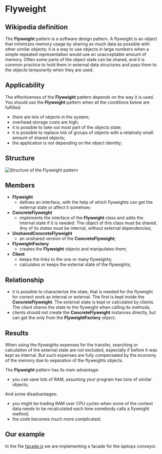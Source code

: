 # Flyweight

## Wikipedia definition

The **Flyweight** pattern is a software design pattern. A flyweight is an object that minimizes memory usage by sharing as much data as possible with other similar objects; it is a way to use objects in large numbers when a simple repeated representation would use an unacceptable amount of memory. Often some parts of the object state can be shared, and it is common practice to hold them in external data structures and pass them to the objects temporarily when they are used.

## Applicability

The effectiveness of the **Flyweight** pattern depends on the way it is used. You should use the **Flyweight** pattern when all the conditions below are fulfilled:

- there are lots of objects in the system;
- overhead storage costs are high;
- it is possible to take out most part of the objects state;
- it is possible to replace lots of groups of objects with a relatively small amount of shared objects;
- the application is not depending on the object identity;

## Structure

![Structure of the Flyweight  pattern](https://zhaoyan.website/xinzhi/design/html/pics/fly.png)

## Members

- **Flyweight**
  - defines an interface, with the help of which flyweights can get the external state or affect it somehow;
- **ConcreteFlyweight**
  - implements the interface of the **Flyweight** class and adds the internal state if it is needed. The object of this class must be shared. Any of its states must be internal, without external dependencies;
- **UnsharedConcreteFlyweight**
  - an unshared version of the **ConcreteFlyweight**;
- **FlyweightFactory**
  - creates the **Flyweight** objects and manipulates them;
- **Client**
  - keeps the links to the one or many flyweights;
  - calculates or keeps the external state of the flyweights;

## Relationship

- it is possible to characterize the state, that is needed for the flyweight for correct work as internal or external. The first is kept inside the **ConcreteFlyweight**. The external state is kept or calculated by clients. The client shares the state to the flyweight when calling its methods;
- clients should not create the **ConcreteFlyweight** instances directly, but can get the only from the **FlyweightFactory** object;

## Results

When using the flyweights expenses for the transfer, searching or calculation of the external state are not excluded, especially if before it was kept as internal. But such expenses are fully compensated by the economy of the memory due to separation of the flyweights objects.

The **Flyweight** pattern has its main advantage:

- you can save lots of RAM, assuming your program has tons of similar objects;

And some disadvantages:

- you might be trading RAM over CPU cycles when some of the context data needs to be recalculated each time somebody calls a flyweight method;
- the code becomes much more complicated;

## Our example

In the file [facade.js](https://github.com/kirillgenets/js-design-patterns/blob/master/patterns/structural-patterns/facade/facade.js) we are implementing a facade for the laptops conveyor.
